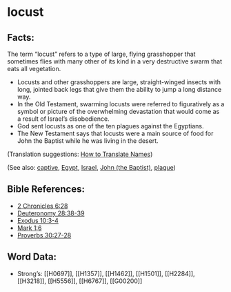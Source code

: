 # locust

## Facts:

The term “locust” refers to a type of large, flying grasshopper that sometimes flies with many other of its kind in a very destructive swarm that eats all vegetation.

* Locusts and other grasshoppers are large, straight-winged insects with long, jointed back legs that give them the ability to jump a long distance way.
* In the Old Testament, swarming locusts were referred to figuratively as a symbol or picture of the overwhelming devastation that would come as a result of Israel’s disobedience.
* God sent locusts as one of the ten plagues against the Egyptians.
* The New Testament says that locusts were a main source of food for John the Baptist while he was living in the desert.

(Translation suggestions: [How to Translate Names](../../translate/translate-names))

(See also: [captive](../other/captive.md), [Egypt](../names/egypt.md), [Israel](../kt/israel.md), [John (the Baptist)](../names/johnthebaptist.md), [plague](../other/plague.md))

## Bible References:

* [2 Chronicles 6:28](rc://en/tn/help/2ch/06/28)
* [Deuteronomy 28:38-39](rc://en/tn/help/deu/28/38)
* [Exodus 10:3-4](rc://en/tn/help/exo/10/03)
* [Mark 1:6](rc://en/tn/help/mrk/01/06)
* [Proverbs 30:27-28](rc://en/tn/help/pro/30/27)

## Word Data:

* Strong’s: [[H0697]], [[H1357]], [[H1462]], [[H1501]], [[H2284]], [[H3218]], [[H5556]], [[H6767]], [[G00200]]
